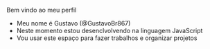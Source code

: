 Bem vindo ao meu perfil
- Meu nome é Gustavo (@GustavoBr867)
- Neste momento estou desenclvolvendo na linguagem JavaScript
- Vou usar este espaço para fazer trabalhos e organizar projetos
<!---
GustavoBr867/GustavoBr867 is a ✨ special ✨ repository because its `README.md` (this file) appears on your GitHub profile.
You can click the Preview link to take a look at your changes.
--->
